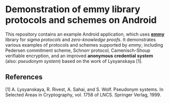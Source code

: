# Demonstration of emmy library protocols and schemes on Android

This repository contains an example Android application, which uses **[emmy](https://github.com/xlab-si/emmy)** library for *sigma
protocols* and *zero-knowledge proofs*. It demonstrates various examples of protocols and schemes supported
by *emmy*, including Pedersen commitment scheme, Schnorr protocol, Camenisch-Shoup verifiable encryption, 
and an improved **anonymous credential system** (also: *pseudonym system*) based on the work of Lysyanskaya [1].

## References
[1] A. Lysyanskaya, R. Rivest, A. Sahai, and S. Wolf. Pseudonym systems. In Selected Areas in Cryptography, vol. 1758 of LNCS. Springer Verlag, 1999.
